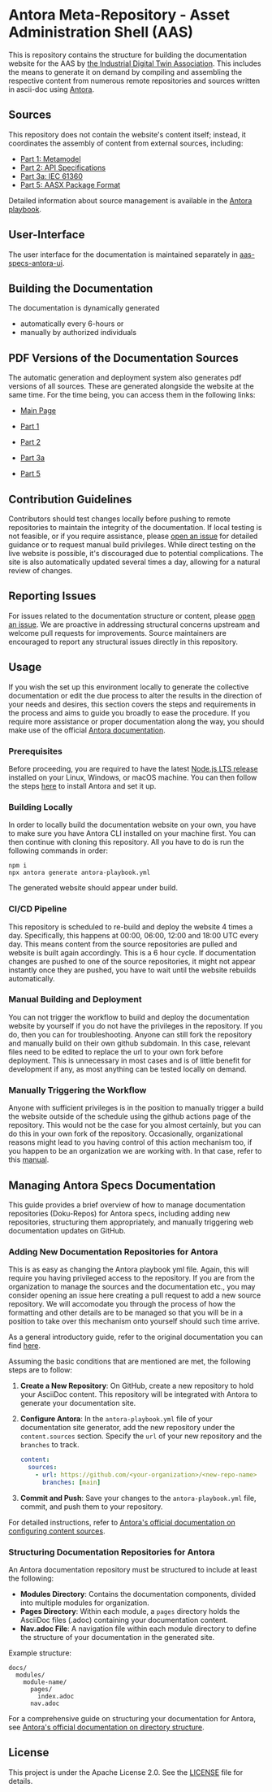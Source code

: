 # Antora Meta-Repository - Asset Administration Shell (AAS) 

This is repository contains the structure for building the documentation website for the AAS by [the Industrial Digital Twin Association](https://industrialdigitaltwin.org). This includes the means to generate it on demand by compiling and assembling the respective content from numerous remote repositories and sources written in ascii-doc using [Antora](https://antora.org/).

## Sources
This repository does not contain the website's content itself; instead, it coordinates the assembly of content from external sources, including:
- [Part 1: Metamodel](https://github.com/admin-shell-io/aas-specs/)
- [Part 2: API Specifications](https://github.com/admin-shell-io/aas-specs-api)
- [Part 3a: IEC 61360](https://github.com/admin-shell-io/aas-specs-iec61360)
- [Part 5: AASX Package Format](https://github.com/admin-shell-io/aas-specs-aasx)

Detailed information about source management is available in the [Antora playbook](antora-playbook.yml).

## User-Interface
The user interface for the documentation is maintained separately in [aas-specs-antora-ui](https://github.com/admin-shell-io/aas-specs-antora-ui). 

## Building the Documentation
The documentation is dynamically generated
- automatically every 6-hours or
- manually by authorized individuals

## PDF Versions of the Documentation Sources
The automatic generation and deployment system also generates pdf versions of all sources. These are generated alongside the website at the same time. For the time being, you can access them in the following links:

* [Main Page](https://admin-shell-io.github.io/aas-specs-antora/index/dev/the-asset-administration-shell-specification.pdf)

* [Part 1](https://admin-shell-io.github.io/aas-specs-antora/IDTA-01001/snapshot/draft-part-1-metamodel.pdf)

* [Part 2](https://admin-shell-io.github.io/aas-specs-antora/IDTA-01002-3/snapshot/draft-part-2-api.pdf)

* [Part 3a](https://admin-shell-io.github.io/aas-specs-antora/IDTA-01003-a/snapshot/draft-specification-asset-administration-shell-part-3a-iec61360.pdf)

* [Part 5](https://admin-shell-io.github.io/aas-specs-antora/IDTA-01005/snapshot/draft-specification-asset-administration-shell-part-5-aasx-package-format.pdf)

## Contribution Guidelines
Contributors should test changes locally before pushing to remote repositories to maintain the integrity of the documentation. If local testing is not feasible, or if you require assistance, please [open an issue](https://github.com/admin-shell-io/aas-specs-antora/issues) for detailed guidance or to request manual build privileges. While direct testing on the live website is possible, it's discouraged due to potential complications. The site is also automatically updated several times a day, allowing for a natural review of changes.

## Reporting Issues
For issues related to the documentation structure or content, please [open an issue](https://github.com/admin-shell-io/aas-specs-antora/issues). We are proactive in addressing structural concerns upstream and welcome pull requests for improvements. Source maintainers are encouraged to report any structural issues directly in this repository.

## Usage

If you wish the set up this environment locally to generate the collective documentation or edit the due process to alter the results in the direction of your needs and desires, this section covers the steps and requirements in the process and aims to guide you broadly to ease the procedure. If you require more assistance or proper documentation along the way, you should make use of the official [Antora documentation](https://docs.antora.org/antora/latest/).

### Prerequisites

Before proceeding, you are required to have the latest [Node.js LTS release](https://nodejs.org/en/download) installed on your Linux, Windows, or macOS machine. You can then follow the steps [here](https://docs.antora.org/antora/latest/install/install-antora/) to install Antora and set it up.

### Building Locally
In order to locally build the documentation website on your own, you have to make sure you have Antora CLI installed on your machine first. You can then continue with cloning this repository. All you have to do is run the following commands in order:
```
npm i
npx antora generate antora-playbook.yml
```
The generated website should appear under build.

### CI/CD Pipeline
This repository is scheduled to re-build and deploy the website 4 times a day. Specifically, this happens at 00:00, 06:00, 12:00 and 18:00 UTC every day. This means content from the source repositories are pulled and website is built again accordingly. This is a 6 hour cycle. If documentation changes are pushed to one of the source repositories, it might not appear instantly once they are pushed, you have to wait until the website rebuilds automatically.

### Manual Building and Deployment
You can not trigger the workflow to build and deploy the documentation website by yourself if you do not have the privileges in the repository. If you do, then you can for troubleshooting. Anyone can still fork the repository and manually build on their own github subdomain. In this case, relevant files need to be edited to replace the url to your own fork before deployment. This is unnecessary in most cases and is of little benefit for development if any, as most anything can be tested locally on demand.

### Manually Triggering the Workflow
Anyone with sufficient privileges is in the position to manually trigger a build the website outside of the schedule using the github actions page of the repository. This would not be the case for you almost certainly, but you can do this in your own fork of the repository. Occasionally, organizational reasons might lead to you having control of this action mechanism too, if you happen to be an organization we are working with. In that case, refer to this [manual](https://docs.github.com/en/actions/using-workflows/manually-running-a-workflow).

## Managing Antora Specs Documentation

This guide provides a brief overview of how to manage documentation repositories (Doku-Repos) for Antora specs, including adding new repositories, structuring them appropriately, and manually triggering web documentation updates on GitHub.

### Adding New Documentation Repositories for Antora
This is as easy as changing the Antora playbook yml file. Again, this will require you having privileged access to the repository. If you are from the organization to manage the sources and the documentation etc., you may consider opening an issue here creating a pull request to add a new source repository. We will accomodate you through the process of how the formatting and other details are to be managed so that you will be in a position to take over this mechanism onto yourself should such time arrive.

As a general introductory guide, refer to the original documentation you can find [here](https://docs.antora.org/antora/latest/playbook/content-source-url/).

Assuming the basic conditions that are mentioned are met, the following steps are to follow:

1. **Create a New Repository**: On GitHub, create a new repository to hold your AsciiDoc content. This repository will be integrated with Antora to generate your documentation site.
   
2. **Configure Antora**: In the `antora-playbook.yml` file of your documentation site generator, add the new repository under the `content.sources` section. Specify the `url` of your new repository and the `branches` to track.

   ```yaml
   content:
     sources:
       - url: https://github.com/<your-organization>/<new-repo-name>
         branches: [main]
   ```

3. **Commit and Push**: Save your changes to the `antora-playbook.yml` file, commit, and push them to your repository.

For detailed instructions, refer to [Antora's official documentation on configuring content sources](https://docs.antora.org/antora/latest/configure-content-sources/).

### Structuring Documentation Repositories for Antora

An Antora documentation repository must be structured to include at least the following:

- **Modules Directory**: Contains the documentation components, divided into multiple modules for organization.
- **Pages Directory**: Within each module, a `pages` directory holds the AsciiDoc files (.adoc) containing your documentation content.
- **Nav.adoc File**: A navigation file within each module directory to define the structure of your documentation in the generated site.

Example structure:

```
docs/
  modules/
    module-name/
      pages/
        index.adoc
      nav.adoc
```

For a comprehensive guide on structuring your documentation for Antora, see [Antora's official documentation on directory structure](https://docs.antora.org/antora/latest/standard-directories/).

## License
This project is under the Apache License 2.0. See the [LICENSE](LICENSE) file for details.
